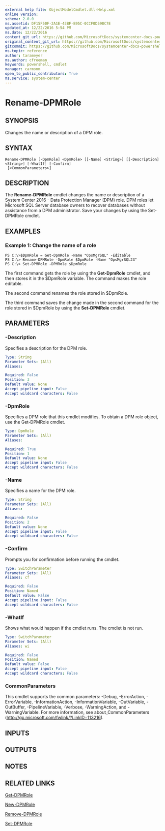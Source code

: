 ```yaml
---
external help file: ObjectModelCmdlet.dll-Help.xml
online version: 
schema: 2.0.0
ms.assetid: DF15F50F-2A1E-43BF-B95C-0CCF0D598C7E
updated_at: 12/22/2016 5:54 PM
ms.date: 12/22/2016
content_git_url: https://github.com/MicrosoftDocs/systemcenter-docs-powershell/blob/master/systemcenter-cmdlets/SystemCenter2016/DataProtectionManager/vlatest/Rename-DPMRole.md
original_content_git_url: https://github.com/MicrosoftDocs/systemcenter-docs-powershell/blob/master/systemcenter-cmdlets/SystemCenter2016/DataProtectionManager/vlatest/Rename-DPMRole.md
gitcommit: https://github.com/MicrosoftDocs/systemcenter-docs-powershell/blob/17c3a51bd892aad46c731d9f381f0704b4815004/systemcenter-cmdlets/SystemCenter2016/DataProtectionManager/vlatest/Rename-DPMRole.md
ms.topic: reference
author: tarameyer
ms.author: cfreeman
keywords: powershell, cmdlet
manager: carmonm
open_to_public_contributors: True
ms.service: system-center
---
```


# Rename-DPMRole

## SYNOPSIS
Changes the name or description of a DPM role.

## SYNTAX

```
Rename-DPMRole [-DpmRole] <DpmRole> [[-Name] <String>] [[-Description] <String>] [-WhatIf] [-Confirm]
 [<CommonParameters>]
```

## DESCRIPTION
The **Rename-DPMRole** cmdlet changes the name or description of a System Center 2016 - Data Protection Manager (DPM) role.
DPM roles let Microsoft SQL Server database owners to recover databases without assistance from a DPM administrator.
Save your changes by using the Set-DPMRole cmdlet.

## EXAMPLES

### Example 1: Change the name of a role
```
PS C:\>$DpmRole = Get-DpmRole -Name "OpsMgrSQL" -Editable
PS C:\> Rename-DPMRole -DpmRole $DpmRole -Name "OpsMgrSQL23" 
PS C:\> Set-DPMRole -DPMRole $DpmRole
```

The first command gets the role by using the **Get-DpmRole** cmdlet, and then stores it in the $DpmRole variable.
The command makes the role editable.

The second command renames the role stored in $DpmRole.

The third command saves the change made in the second command for the role stored in $DpmRole by using the **Set-DPMRole** cmdlet.

## PARAMETERS

### -Description
Specifies a description for the DPM role.

```yaml
Type: String
Parameter Sets: (All)
Aliases: 

Required: False
Position: 3
Default value: None
Accept pipeline input: False
Accept wildcard characters: False
```

### -DpmRole
Specifies a DPM role that this cmdlet modifies.
To obtain a DPM role object, use the Get-DPMRole cmdlet.

```yaml
Type: DpmRole
Parameter Sets: (All)
Aliases: 

Required: True
Position: 1
Default value: None
Accept pipeline input: False
Accept wildcard characters: False
```

### -Name
Specifies a name for the DPM role.

```yaml
Type: String
Parameter Sets: (All)
Aliases: 

Required: False
Position: 2
Default value: None
Accept pipeline input: False
Accept wildcard characters: False
```

### -Confirm
Prompts you for confirmation before running the cmdlet.

```yaml
Type: SwitchParameter
Parameter Sets: (All)
Aliases: cf

Required: False
Position: Named
Default value: False
Accept pipeline input: False
Accept wildcard characters: False
```

### -WhatIf
Shows what would happen if the cmdlet runs.
The cmdlet is not run.

```yaml
Type: SwitchParameter
Parameter Sets: (All)
Aliases: wi

Required: False
Position: Named
Default value: False
Accept pipeline input: False
Accept wildcard characters: False
```

### CommonParameters
This cmdlet supports the common parameters: -Debug, -ErrorAction, -ErrorVariable, -InformationAction, -InformationVariable, -OutVariable, -OutBuffer, -PipelineVariable, -Verbose, -WarningAction, and -WarningVariable. For more information, see about_CommonParameters (http://go.microsoft.com/fwlink/?LinkID=113216).

## INPUTS

## OUTPUTS

## NOTES

## RELATED LINKS

[Get-DPMRole](xref:SystemCenter2016/DataProtectionManager/vlatest/Get-DPMRole.md)

[New-DPMRole](xref:SystemCenter2016/DataProtectionManager/vlatest/New-DPMRole.md)

[Remove-DPMRole](xref:SystemCenter2016/DataProtectionManager/vlatest/Remove-DPMRole.md)

[Set-DPMRole](xref:SystemCenter2016/DataProtectionManager/vlatest/Set-DPMRole.md)

